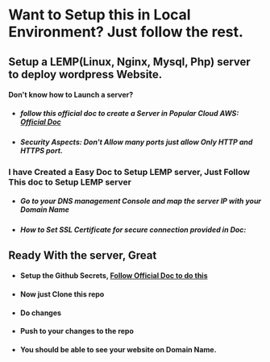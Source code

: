 # Want to Setup this in Local Environment? Just follow the rest.
## Setup a LEMP(Linux, Nginx, Mysql, Php) server to deploy wordpress Website.
#### Don't know how to Launch a server? 
- ##### follow this official doc to create a Server in Popular Cloud AWS: [Official Doc](https://docs.aws.amazon.com/efs/latest/ug/gs-step-one-create-ec2-resources.html)
- ##### Security Aspects: Don't Allow many ports just allow Only HTTP and HTTPS port.
  
### I have Created a Easy Doc to Setup LEMP server, Just Follow This doc to Setup LEMP server
- ##### Go to your DNS management Console and map the server IP with your Domain Name
- ##### How to Set SSL Certificate for secure connection provided in Doc: 
## Ready With the server, Great
- #### Setup the Github Secrets, [Follow Official Doc to do this](https://docs.github.com/en/actions/security-guides/encrypted-secrets)
- #### Now just Clone this repo
- #### Do changes
- #### Push to your changes to the repo
- #### You should be able to see your website on Domain Name.

